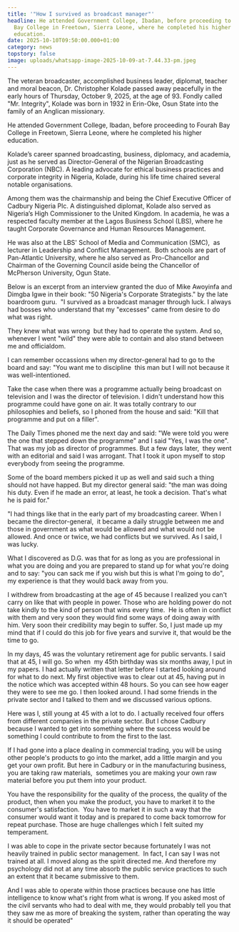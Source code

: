 ```yaml
---
title: '"How I survived as broadcast manager"'
headline: He attended Government College, Ibadan, before proceeding to Fourah
  Bay College in Freetown, Sierra Leone, where he completed his higher
  education.
date: 2025-10-10T09:50:00.000+01:00
category: news
topstory: false
image: uploads/whatsapp-image-2025-10-09-at-7.44.33-pm.jpeg
---
```

The veteran broadcaster, accomplished business leader, diplomat, teacher and moral beacon, Dr. Christopher Kolade passed away peacefully in the early hours of Thursday, October 9, 2025, at the age of 93.
Fondly called "Mr. Integrity", Kolade was born in 1932 in Erin-Oke, Osun State into the family of an Anglican missionary. 


He attended Government College, Ibadan, before proceeding to Fourah Bay College in Freetown, Sierra Leone, where he completed his higher education.


Kolade’s career spanned broadcasting, business, diplomacy, and academia, just as he served as Director-General of the Nigerian Broadcasting Corporation (NBC).
A leading advocate for ethical business practices and corporate integrity in Nigeria, Kolade, during his life time chaired several notable organisations.


Among them was the chairmanship and being the Chief Executive Officer of Cadbury Nigeria Plc.
A distinguished diplomat, Kolade also served as Nigeria’s High Commissioner to the United Kingdom.
In academia, he was a respected faculty member at the Lagos Business School (LBS), where he taught Corporate Governance and Human Resources Management.


He was also at the LBS' School of Media and Communication (SMC),  as lecturer in Leadership and Conflict Management. 
Both schools are part of Pan-Atlantic University, where he also served as Pro-Chancellor and Chairman of the Governing Council aside being the Chancellor of McPherson University, Ogun State.


Below is an excerpt from an interview granted the duo of Mike Awoyinfa and Dimgba Igwe in their book: "50 Nigeria's Corporate Strategists." by the late boardroom guru. 
"I survived as a broadcast manager through luck. I always had bosses who understand that my "excesses" came from desire to do what was right. 


They knew what was wrong  but they had to operate the system. And so, whenever I went "wild" they were able to contain and also stand between me and officialdom. 


I can remember occassions when my director-general had to go to the board and say: "You want me to discipline  this man but I will not because it was well-intentioned.


Take the case when there was a programme actually being broadcast on television and I was the director of television. I didn't understand how this programme could have gone on air. It was totally contrary to our philosophies and beliefs, so I phoned from the house and said: "Kill that programme and put on a filler".


The Daily Times phoned me the next day and said: "We were told you were the one that stepped down the programme" and I said "Yes, I was the one". That was my job as director of programmes. But a few days later,  they went with an editorial and said I was arrogant. That I took it upon myself to stop everybody from seeing the programme. 


Some of the board members picked it up as well and said such a thing should not have happed. But my director general said: "the man was doing his duty. Even if he made an error, at least, he took a decision. That's what he is paid for."


"I had things like that in the early part of my broadcasting career. When I became the director-general,  it became a daily struggle between me and those in government as what would be allowed and what would not be allowed. And once or twice, we had conflicts but we survived. As I said, I was lucky.


What I discovered as D.G. was that for as long as you are professional in what you are doing and you are prepared to stand up for what you're doing and to say: "you can sack me if you wish but this is what I'm going to do", my experience is that they would back away from you.


I withdrew from broadcasting at the age of 45 because I realized you can't carry on like that with people in power. Those who are holding power do not take kindly to the kind of person that wins every time. 
He is often in conflict with them and very soon they would find some ways of doing away with him. Very soon their credibility may begin to suffer. So, I just made up my mind that if I could do this job for five years and survive it, that would be the time to go.


In my days, 45 was the voluntary retirement age for public servants. I said that at 45, I will go. So when  my 45th birthday was six months away, I put in my papers. I had actually written that letter before I started looking around for what to do next. My first objective was to clear out at 45, having put in the notice which was accepted within 48 hours. So you can see how eager they were to see me go. I then looked around. I had some friends in the private sector and I talked to them and we discussed various options. 


Here was I, still young at 45 with a lot to do. I actually received four offers from different companies in the private sector. But I chose Cadbury because I wanted to get into something where the success would be something I could contribute to from the first to the last.


If I had gone into a place dealing in commercial trading, you will be using other people's products to go into the market, add a little margin and you get your own profit. But here in Cadbury or in the manufacturing business, you are taking raw materials,  sometimes you are making your own raw material before you put them into your product. 


You have the responsibility for the quality of the process, the quality of the product, then when you make the product, you have to market it to the consumer's satisfaction.  You have to market it in such a way that the consumer would want it today and is prepared to come back tomorrow for repeat purchase. Those are huge challenges which I felt suited my temperament.


I was able to cope in the private sector because fortunately I was not heavily trained in public sector management.  In fact, I can say I was not trained at all. I moved along as the spirit directed me. And therefore my psychology did not at any time absorb the public service practices to such an extent that it became submissive to them.


And I was able to operate within those practices because one has little intelligence to know what's right from what is wrong. If you asked most of the civil servants who had to deal with me, they would probably tell you that they saw me as more of breaking the system, rather than operating the way it should be operated"
